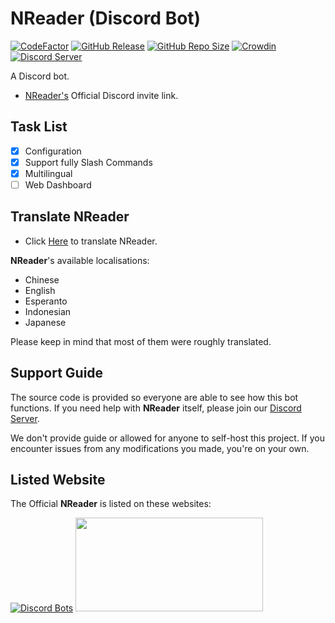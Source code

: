 # NReader (Discord Bot)

[![CodeFactor](https://www.codefactor.io/repository/github/reinhello/nreader/badge)](https://www.codefactor.io/repository/github/reinhello/nreader)
[![GitHub Release](https://img.shields.io/github/v/release/reinhello/NReader?color=%237289DA&include_prereleases)](https://github.com/reinhello/NReader/releases)
[![GitHub Repo Size](https://img.shields.io/github/repo-size/reinhello/NReader)](https://github.com/reinhello/NReader)
[![Crowdin](https://badges.crowdin.net/nreader/localized.svg)](https://crowdin.com/project/nreader)
[![Discord Server](https://canary.discord.com/api/guilds/763678230976659466/widget.png?style=shield)](https://discord.gg/b7AW2Zkcsw)

A Discord bot.

- [NReader's](https://discord.com/api/oauth2/authorize?client_id=746948584150270014&permissions=339008&scope=bot%20applications.commands) Official Discord invite link.

## Task List

- [x] Configuration
- [x] Support fully Slash Commands
- [x] Multilingual
- [ ] Web Dashboard

## Translate NReader

- Click [Here](https://crowdin.com/project/nreader) to translate NReader.

**NReader**'s available localisations:

- Chinese
- English
- Esperanto
- Indonesian
- Japanese

Please keep in mind that most of them were roughly translated.

## Support Guide

The source code is provided so everyone are able to see how this bot functions. If you need help with **NReader** itself, please join our [Discord Server](https://discord.gg/b7AW2Zkcsw).

We don't provide guide or allowed for anyone to self-host this project. If you encounter issues from any modifications you made, you're on your own.

## Listed Website

The Official **NReader** is listed on these websites:

[![Discord Bots](https://top.gg/api/widget/746948584150270014.svg)](https://top.gg/bot/746948584150270014)
<a href="https://bhbotlist.tech/bot/746948584150270014" target="_blank"><img src="https://bhbotlist.tech/bot/746948584150270014/embed" style="height: 150px; width: 300px;"></a>